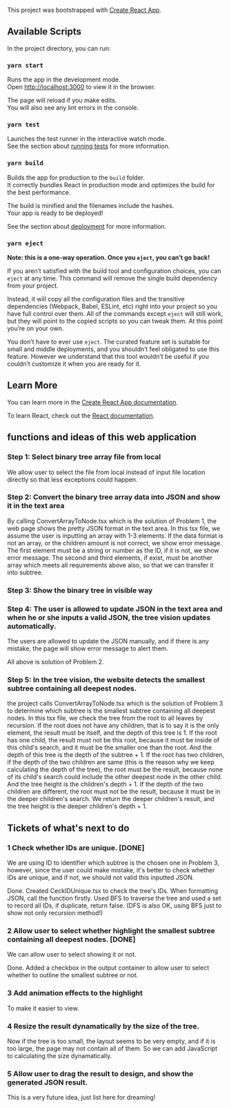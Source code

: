 This project was bootstrapped with [Create React App](https://github.com/facebook/create-react-app).

## Available Scripts

In the project directory, you can run:

### `yarn start`

Runs the app in the development mode.<br>
Open [http://localhost:3000](http://localhost:3000) to view it in the browser.

The page will reload if you make edits.<br>
You will also see any lint errors in the console.

### `yarn test`

Launches the test runner in the interactive watch mode.<br>
See the section about [running tests](https://facebook.github.io/create-react-app/docs/running-tests) for more information.

### `yarn build`

Builds the app for production to the `build` folder.<br>
It correctly bundles React in production mode and optimizes the build for the best performance.

The build is minified and the filenames include the hashes.<br>
Your app is ready to be deployed!

See the section about [deployment](https://facebook.github.io/create-react-app/docs/deployment) for more information.

### `yarn eject`

**Note: this is a one-way operation. Once you `eject`, you can’t go back!**

If you aren’t satisfied with the build tool and configuration choices, you can `eject` at any time. This command will remove the single build dependency from your project.

Instead, it will copy all the configuration files and the transitive dependencies (Webpack, Babel, ESLint, etc) right into your project so you have full control over them. All of the commands except `eject` will still work, but they will point to the copied scripts so you can tweak them. At this point you’re on your own.

You don’t have to ever use `eject`. The curated feature set is suitable for small and middle deployments, and you shouldn’t feel obligated to use this feature. However we understand that this tool wouldn’t be useful if you couldn’t customize it when you are ready for it.

## Learn More

You can learn more in the [Create React App documentation](https://facebook.github.io/create-react-app/docs/getting-started).

To learn React, check out the [React documentation](https://reactjs.org/).

## functions and ideas of this web application

### Step 1: Select binary tree array file from local
We allow user to select the file from local instead of input file location directly so that less exceptions could happen.

### Step 2: Convert the binary tree array data into JSON and show it in the text area
By calling ConvertArrayToNode.tsx which is the solution of Problem 1, the web page shows the pretty JSON format in the text area.
In this tsx file, we assume the user is inputting an array with 1-3 elements. 
If the data format is not an array, or the children amount is not correct, we show error message.
The first element must be a string or number as the ID, if it is not, we show error message.
The second and third elements, if exist, must be another array which meets all requirements above also, so that we can transfer it into subtree.

### Step 3: Show the binary tree in visible way

### Step 4: The user is allowed to update JSON in the text area and when he or she inputs a valid JSON, the tree vision updates automatically.
The users are allowed to update the JSON manually, and if there is any mistake, the page will show error message to alert them.

All above is solution of Problem 2.

### Step 5: In the tree vision, the website detects the smallest subtree containing all deepest nodes.

the project calls ConvertArrayToNode.tsx which is the solution of Problem 3 to determine which subtree is the smallest subtree containing all deepest nodes.
In this tsx file, we check the tree from the root to all leaves by recursion.
If the root does not have any children, that is to say it is the only element, the result must be itself, and the depth of this tree is 1.
If the root has one child, the result must not be this root, because it must be inside of this child's search, and it must be the smaller one than the root. And the depth of this tree is the depth of the subtree + 1.
If the root has two children, 
if the depth of the two children are same (this is the reason why we keep calculating the depth of the tree), the root must be the result, because none of its child's search could include the other deepest node in the other child. And the tree height is the children's depth + 1.
If the depth of the two children are different, the root must not be the result, because it must be in the deeper children's search. We return the deeper children's result, and the tree height is the deeper children's depth + 1.

## Tickets of what's next to do

### 1 Check whether IDs are unique. [DONE]
We are using ID to identifier which subtree is the chosen one in Problem 3, however, since the user could make mistake, it's better to check whether IDs are unique, and if not, we should not valid this inputted JSON.

Done.
Created CeckIDUnique.tsx to check the tree's IDs.
When formatting JSON, call the function firstly.
Used BFS to traverse the tree and used a set to record all IDs, if duplicate, return false.
(DFS is also OK, using BFS just to show not only recursion method!)

### 2 Allow user to select whether highlight the smallest subtree containing all deepest nodes. [DONE]
We can allow user to select showing it or not.

Done.
Added a checkbox in the output container to allow user to select whether to outline the smallest subtree or not.

### 3 Add animation effects to the highlight
To make it easier to view.

### 4 Resize the result dynamatically by the size of the tree.
Now if the tree is too small, the layout seems to be very empty, and if it is too large, the page may not contain all of them. So we can add JavaScript to calculating the size dynamatically.

### 5 Allow user to drag the result to design, and show the generated JSON result.
This is a very future idea, just list here for dreaming!